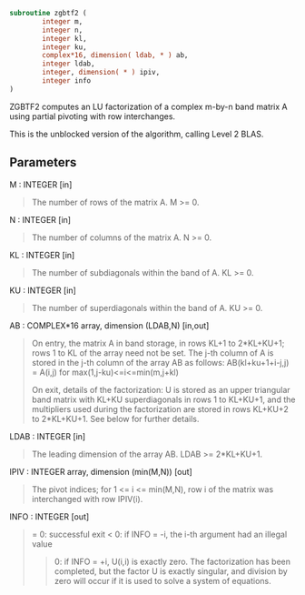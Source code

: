 ```fortran
subroutine zgbtf2 (
        integer m,
        integer n,
        integer kl,
        integer ku,
        complex*16, dimension( ldab, * ) ab,
        integer ldab,
        integer, dimension( * ) ipiv,
        integer info
)
```

ZGBTF2 computes an LU factorization of a complex m-by-n band matrix
A using partial pivoting with row interchanges.

This is the unblocked version of the algorithm, calling Level 2 BLAS.

## Parameters
M : INTEGER [in]
> The number of rows of the matrix A.  M >= 0.

N : INTEGER [in]
> The number of columns of the matrix A.  N >= 0.

KL : INTEGER [in]
> The number of subdiagonals within the band of A.  KL >= 0.

KU : INTEGER [in]
> The number of superdiagonals within the band of A.  KU >= 0.

AB : COMPLEX\*16 array, dimension (LDAB,N) [in,out]
> On entry, the matrix A in band storage, in rows KL+1 to
> 2\*KL+KU+1; rows 1 to KL of the array need not be set.
> The j-th column of A is stored in the j-th column of the
> array AB as follows:
> AB(kl+ku+1+i-j,j) = A(i,j) for max(1,j-ku)<=i<=min(m,j+kl)
> 
> On exit, details of the factorization: U is stored as an
> upper triangular band matrix with KL+KU superdiagonals in
> rows 1 to KL+KU+1, and the multipliers used during the
> factorization are stored in rows KL+KU+2 to 2\*KL+KU+1.
> See below for further details.

LDAB : INTEGER [in]
> The leading dimension of the array AB.  LDAB >= 2\*KL+KU+1.

IPIV : INTEGER array, dimension (min(M,N)) [out]
> The pivot indices; for 1 <= i <= min(M,N), row i of the
> matrix was interchanged with row IPIV(i).

INFO : INTEGER [out]
> = 0: successful exit
> < 0: if INFO = -i, the i-th argument had an illegal value
> > 0: if INFO = +i, U(i,i) is exactly zero. The factorization
> has been completed, but the factor U is exactly
> singular, and division by zero will occur if it is used
> to solve a system of equations.
